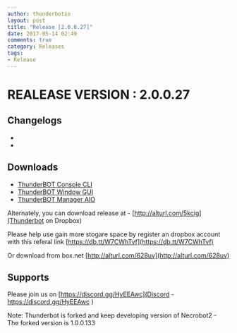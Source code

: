 ```yaml
---
author: thunderbotio
layout: post
title: "Release [2.0.0.27]"
date: 2017-05-14 02:49
comments: true
category: Releases
tags:
- Release
---
```


# REALEASE VERSION : 2.0.0.27

## Changelogs
- 
- 

## Downloads
- [ThunderBOT Console CLI](/releases/2.0.0.27/ThunderBOT.CLI.zip)
- [ThunderBOT Window GUI](/releases/2.0.0.27/ThunderBOT.Win.zip)
- [ThunderBOT Manager AIO](/releases/2.0.0.27/ThunderBOT.Manager.zip)

Alternately, you can download release at - [http://alturl.com/5kcig](Thunderbot on Dropbox)

Please help use gain more stogare space by register an dropbox account with this referal link [https://db.tt/W7CWhTvf](https://db.tt/W7CWhTvf)

Or download from box.net [http://alturl.com/628uv](http://alturl.com/628uv)

## Supports

Please join us on [https://discord.gg/HyEEAwc](Discord - https://discord.gg/HyEEAwc )

Note: Thunderbot is forked and keep developing version of Necrobot2 - The forked version is 1.0.0.133
